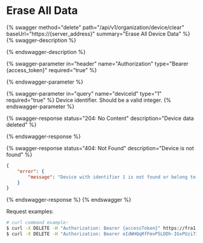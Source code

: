 # Erase All Data

{% swagger method="delete" path="/api/v1/organization/device/clear" baseUrl="https://{server_address}" summary="Erase All Device Data" %}
{% swagger-description %}

{% endswagger-description %}

{% swagger-parameter in="header" name="Authorization" type="Bearer {access_token}" required="true" %}

{% endswagger-parameter %}

{% swagger-parameter in="query" name="deviceId" type="1" required="true" %}
Device identifier. Should be a valid integer.
{% endswagger-parameter %}

{% swagger-response status="204: No Content" description="Device data deleted" %}

{% endswagger-response %}

{% swagger-response status="404: Not Found" description="Device is not found" %}
```json
{
    "error": {
        "message": "Device with identifier 1 is not found or belong to another organization."
    }
}
```
{% endswagger-response %}
{% endswagger %}

Request examples:

```bash
# curl command example:
$ curl -X DELETE -H "Authorization: Bearer {accessToken}" https://fra1.blynk.cloud/api/v1/organization/device/clear?deviceId=1
$ curl -X DELETE -H "Authorization: Bearer eIdWHQqRfFmvP5LDDh-IGxPUzi7I27HthzCPAVmS" https://fra1.blynk.cloud/api/v1/organization/device/clear?deviceId=1
```
